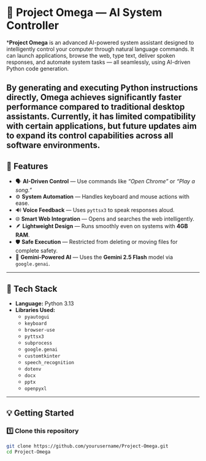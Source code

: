 # 🧠 Project Omega — AI System Controller

***Project Omega** is an advanced AI-powered system assistant designed to intelligently control your computer through natural language commands.
It can launch applications, browse the web, type text, deliver spoken responses, and automate system tasks — all seamlessly, using AI-driven Python code generation.

By generating and executing Python instructions directly, Omega achieves significantly faster performance compared to traditional desktop assistants.
Currently, it has limited compatibility with certain applications, but future updates aim to expand its control capabilities across all software environments.
---

## 🚀 Features

- 🗣️ **AI-Driven Control** — Use commands like *“Open Chrome”* or *“Play a song.”*
- ⚙️ **System Automation** — Handles keyboard and mouse actions with ease.
- 🔊 **Voice Feedback** — Uses `pyttsx3` to speak responses aloud.
- 🌐 **Smart Web Integration** — Opens and searches the web intelligently.
- 🪶 **Lightweight Design** — Runs smoothly even on systems with **4GB RAM**.
- 🛡️ **Safe Execution** — Restricted from deleting or moving files for complete safety.
- 🤖 **Gemini-Powered AI** — Uses the **Gemini 2.5 Flash** model via `google.genai`.

---

## 🧰 Tech Stack

- **Language:** Python 3.13  
- **Libraries Used:**
  - `pyautogui`
  - `keyboard`
  - `browser-use`
  - `pyttsx3`
  - `subprocess`
  - `google.genai`
  - `customtkinter`
  - `speech_recognition`
  - `dotenv`
  - `docx`
  - `pptx`
  - `openpyxl`

---

## 💡 Getting Started

### 1️⃣ Clone this repository
```bash
git clone https://github.com/yourusername/Project-Omega.git
cd Project-Omega
